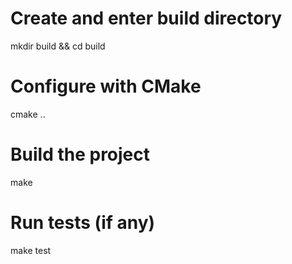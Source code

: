 # Create and enter build directory
mkdir build && cd build

# Configure with CMake
cmake ..

# Build the project
make

# Run tests (if any)
make test
